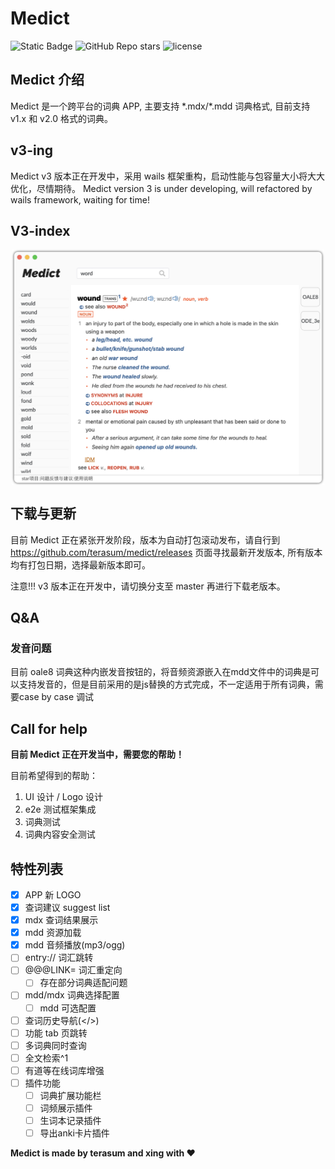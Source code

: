 # Medict
![Static Badge](https://img.shields.io/badge/version-v3.0.1-blue?style=flat)
![GitHub Repo stars](https://img.shields.io/github/stars/terasum/medict)
![license](https://img.shields.io/github/license/terasum/medict.svg)

## Medict 介绍

Medict 是一个跨平台的词典 APP, 主要支持 \*.mdx/\*.mdd 词典格式, 目前支持 v1.x 和 v2.0 格式的词典。

## v3-ing
Medict v3 版本正在开发中，采用 wails 框架重构，启动性能与包容量大小将大大优化，尽情期待。
Medict version 3 is under developing, will refactored by wails framework, waiting for time!

## V3-index
<div style="width: 100%;">
  <img  width=500 style="display:block; margin: 0 auto;"  src="docs/assets/v3-medict-app-index.png" alt="v3词典界面" style="zoom: 23%;" />
</div>


## 下载与更新

目前 Medict 正在紧张开发阶段，版本为自动打包滚动发布，请自行到 https://github.com/terasum/medict/releases 页面寻找最新开发版本, 所有版本均有打包日期，选择最新版本即可。

注意!!!
v3 版本正在开发中，请切换分支至 master 再进行下载老版本。


## Q&A

### 发音问题

目前 oale8 词典这种内嵌发音按钮的，将音频资源嵌入在mdd文件中的词典是可以支持发音的，但是目前采用的是js替换的方式完成，不一定适用于所有词典，需要case by case 调试


## Call for help
**目前 Medict 正在开发当中，需要您的帮助！**

目前希望得到的帮助：
1. UI 设计 / Logo 设计
2. e2e 测试框架集成
3. 词典测试
4. 词典内容安全测试

## 特性列表
- [x] APP 新 LOGO
- [x] 查词建议 suggest list
- [x] mdx 查词结果展示
- [x] mdd 资源加载
- [x] mdd 音频播放(mp3/ogg)
- [ ] entry:// 词汇跳转
- [ ] @@@LINK= 词汇重定向
  - [ ] 存在部分词典适配问题
- [ ] mdd/mdx 词典选择配置
  - [ ] mdd 可选配置
- [ ] 查词历史导航(</>)
- [ ] 功能 tab 页跳转
- [ ] 多词典同时查询
- [ ] 全文检索^1
- [ ] 有道等在线词库增强
- [ ] 插件功能
  - [ ] 词典扩展功能栏
  - [ ] 词频展示插件
  - [ ] 生词本记录插件
  - [ ] 导出anki卡片插件

**Medict is made by terasum and xing with ❤️**
